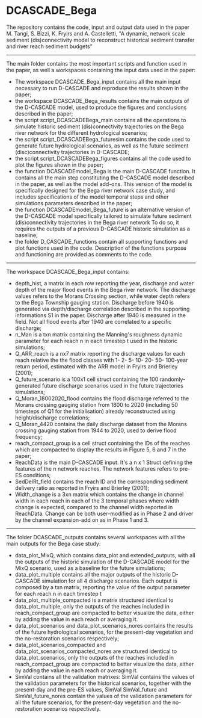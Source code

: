 # DCASCADE_Bega
The repository contains the code, input and output data used in the paper M. Tangi, S. Bizzi, K. Fryirs and A. Castelletti, "A dynamic, network scale sediment (dis)connectivity model to reconstruct historical sediment transfer and river reach sediment budgets"

---
The main folder contains the most important scripts and function used in the paper, as well a workspaces containing the input data used in the paper:
- The workspace DCASCADE_Bega_input contains all the main input necessary to run D-CASCADE and reproduce the results shown in the paper;
- the workspace DCASCADE_Bega_results contains the main outputs of the D-CASCADE model, used to produce the figures and conclusions described in the paper;
- the script script_DCASCADEBega_main contains all the operations to simulate historic sediment (dis)connectivity trajectories on the Bega river network for the different hydrological scenarios;
- the script script_DCASCADEBega_futuresim contains the code used to generate future hydrological scenarios, as well as the future sediment (disc)connectivity trajectories in D-CASCADE;
- the script script_DCASCADEBega_figures contains all the code used to plot the figures shown in the paper;
- the function DCASCADEmodel_Bega is the main D-CASCADE function. It contains all the main step constituting the D-CASCADE model described in the paper, as well as the model add-ons. This version of the model is specifically designed for the Bega river network case study, and includes specifications of the model temporal steps and other simulations parameters described in the paper;
- the function DCASCADEmodel_Bega_future is an alternative version of the D-CASCADE model specifically tailored to simulate future sediment (dis)connectivity trajectories in the Bega river network To do so, it requires the outputs of a previous D-CASCADE historic simulation as a baseline;
- the folder D_CASCADE_functions contain all supporting functions and plot functions used in the code. Description of the functions purpose and functioning are provided as comments to the code.

---
The workspace DCASCADE_Bega_input contains:
- depth_hist, a matrix in each row reporting the year, discharge and water depth of the major flood events in the Bega river network. The discharge values refers to the Morans Crossing section, while water depth refers to the Bega Township gauging station. Discharge before 1940 is generated via depth/discharge correlation described in the supporting informations S1 in the paper. Discharge after 1940 is measured in the field. Not all flood events after 1940 are correlated to a specific discharge;
- n_Man is a txn matrix containing the Manning's roughness dynamic parameter for each reach n in each timestep t used in the historic simulations;
- Q_ARR_reach is a nx7 matrix reporting the discharge values for each reach relative the the flood classes with 1- 2- 5- 10- 20- 50- 100-year return period, estimated with the ARR model in Fryirs and Brierley (2001);
- Q_future_scenario is a 100x1 cell struct containing the 100 randomly-generated future discharge scenarios used in the future trajectories simulations;
- Q_Moran_18002020_flood contains the flood discharge referred to the Morans crossing gauging station from 1800 to 2020 (including 50 timesteps of Q1 for the initialisation) already reconstructed using height/discharge correlations;
- Q_Moran_4420 contains the daily discharge dataset from the Morans crossing gauging station from 1944 to 2020, used to derive flood frequency;
- reach_compact_group is a cell struct containing the IDs of the reaches which are compacted to display the results in Figure 5, 6 and 7 in the paper;
- ReachData is the main D-CASCADE input. It's a n x 1 Struct defining the features of the n network reaches. The network features refers to pre-ES conditions;
- SedDelRt_field contains the reach ID and the corresponding sediment delivery ratio as reported in Fryirs and Brierley (2001);
- Width_change is a 3xn matrix which contains the change in channel width in each reach in each of the 3 temporal phases where width change is expected, compared to the channel width reported in ReachData. Change can be both user-modified as in Phase 2 and driver by the channel expansion-add on as in Phase 1 and 3.

---
The folder DCASCADE_outputs contains several workspaces with all the main outputs for the Bega case study:
- data_plot_MixQ, which contains data_plot and extended_outputs, with all the outputs of the historic simulation of the D-CASCADE model for the MixQ scenario, used as a baseline for the future simulations;
- data_plot_multiple contains all the major outputs of the historic D-CASCADE simulation for all 4 discharge scenarios. Each output is composed by a txn matrix, reporting the value of the output parameter for each reach n in each timestep t
- data_plot_multiple_compacted is a matrix structured identical to data_plot_multiple, only the outputs of the reaches included in reach_compact_group are compacted to better visualize the data, either by adding the value in each reach or averaging it.
- data_plot_scenarios and data_plot_scenarios_nores contains the results of the future hydrological scenarios, for the present-day vegetation and the no-restoration scenarios respectively;
- data_plot_scenarios_compacted and data_plot_scenarios_compacted_nores are structured identical to data_plot_scenarios, only the outputs of the reaches included in reach_compact_group are compacted to better visualize the data, either by adding the value in each reach or averaging it.
- SimVal contains all the validation matrixes: SimVal contains the values of the validation parameters for the historical scenarios, together with the present-day and the pre-ES values, SimVal SimVal_future and SimVal_future_nores contain the values of the validation parameters for all the future scenarios, for the present-day vegetation and the no-restoration scenarios respectively.
